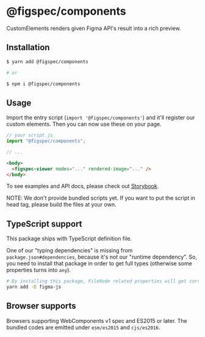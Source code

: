 # @figspec/components

CustomElements renders given Figma API's result into a rich preview.

## Installation

```sh
$ yarn add @figspec/components

# or

$ npm i @figspec/components
```

## Usage

Import the entry script (`import '@figspec/components'`) and it'll register our custom elements.
Then you can now use these on your page.

```js
// your script.js
import "@figspec/components";

// ...
```

```html
<body>
  <figspec-viewer nodes="..." rendered-image="..." />
</body>
```

To see examples and API docs, please check out [Storybook](https://figspec.netlify.app/?path=/docs/components-figspec-viewer--defaults).

NOTE: We don't provide bundled scripts yet. If you want to put the script in head tag, please build the files at your own.

## TypeScript support

This package ships with TypeScript definition file.

One of our "typing dependencies" is missing from `package.json#dependencies`, because it's not our "runtime dependency".
So, you need to install that package in order to get full types (otherwise some properties turns into `any`).

```sh
# By installing this package, FileNode related properties will get correct types.
yarn add -D figma-js
```

## Browser supports

Browsers supporting WebComponents v1 spec and ES2015 or later.
The bundled codes are emitted under `esm/es2015` and `cjs/es2016`.
